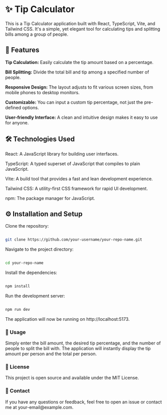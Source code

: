 <h1>✨ Tip Calculator</h1>
<p>This is a Tip Calculator application built with React, TypeScript, Vite, and Tailwind CSS. It's a simple, yet elegant tool for calculating tips and splitting bills among a group of people.</p>

<h2>🚀 Features</h2>
<strong>Tip Calculation:</strong> Easily calculate the tip amount based on a percentage.

<strong>Bill Splitting:</strong> Divide the total bill and tip among a specified number of people.

<strong>Responsive Design:</strong> The layout adjusts to fit various screen sizes, from mobile phones to desktop monitors.

<strong>Customizable:</strong> You can input a custom tip percentage, not just the pre-defined options.

<strong>User-friendly Interface:</strong> A clean and intuitive design makes it easy to use for anyone.

<h2>🛠️ Technologies Used</h2>
React: A JavaScript library for building user interfaces.

TypeScript: A typed superset of JavaScript that compiles to plain JavaScript.

Vite: A build tool that provides a fast and lean development experience.

Tailwind CSS: A utility-first CSS framework for rapid UI development.

npm: The package manager for JavaScript.

<h2>⚙️ Installation and Setup</h2>
Clone the repository:

```Bash

git clone https://github.com/your-username/your-repo-name.git
```
Navigate to the project directory:

```Bash

cd your-repo-name
```
Install the dependencies:

```Bash

npm install
```
Run the development server:

```Bash

npm run dev
```
The application will now be running on http://localhost:5173.

<h3>📝 Usage</h3>
Simply enter the bill amount, the desired tip percentage, and the number of people to split the bill with. The application will instantly display the tip amount per person and the total per person.

<h3>📜 License</h3>
This project is open source and available under the MIT License.

<h3>📧 Contact</h3>
If you have any questions or feedback, feel free to open an issue or contact me at your-email@example.com.
